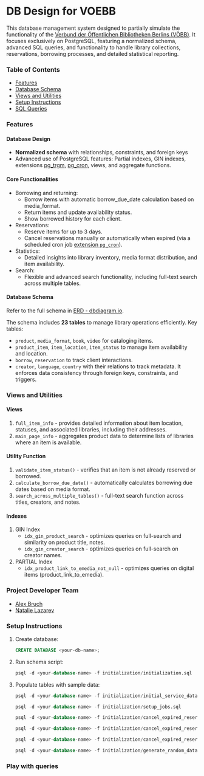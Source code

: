 # DB Design for VOEBB

This database management system designed to partially simulate the functionality of
the [Verbund der Öffentlichen Bibliotheken Berlins (VÖBB)](https://www.voebb.de/aDISWeb/app?service=direct/0/Home/$DirectLink&sp=SPROD00).
It focuses exclusively on PostgreSQL, featuring a normalized schema, advanced SQL queries, and functionality to
handle library collections, reservations, borrowing processes, and detailed statistical reporting.

### Table of Contents

- [Features](#Features)
- [Database Schema](#database-schema)
- [Views and Utilities](#views-and-utilities)
- [Setup Instructions](#setup-instructions)
- [ SQL Queries](#sql-queries)

### Features

#### Database Design

- **Normalized schema** with relationships, constraints, and foreign keys
- Advanced use of PostgreSQL features: Partial indexes, GIN indexes, extensions [
  pg_trgm](https://www.alibabacloud.com/help/en/analyticdb/analyticdb-for-postgresql/user-guide/pg-trgm), [pg_cron](https://tembo.io/docs/getting-started/postgres_guides/extensions/pg_cron),
  views,
  and aggregate functions.

#### Core Functionalities

- Borrowing and returning:
    - Borrow items with automatic borrow_due_date calculation based on media_format.
    - Return items and update availability status.
    - Show borrowed history for each client.
- Reservations:
    - Reserve items for up to 3 days.
    - Cancel reservations manually or automatically when expired (via a scheduled cron job [extension
      ```pg_cron```](https://www.databasetour.net/documentation/managing-cron-jobs-in-postgresql-db.htm)).
- Statistics:
    - Detailed insights into library inventory, media format distribution, and item availability.
- Search:
    - Flexible and advanced search functionality, including full-text search across multiple tables.

#### Database Schema

Refer to the full schema in [ERD - dbdiagram.io](https://dbdiagram.io/d/VOEBB-67878fea6b7fa355c3f37e85).

The schema includes **23 tables** to manage library operations efficiently. Key tables:

- ```product```, ```media_format```, ```book```, ```video``` for cataloging items.
- ```product_item```, ```item_location```, ```item_status``` to manage item availability and location.
- ```borrow```, ```reservation``` to track client interactions.
- ```creator```, ```language```, ```country``` with their relations to track metadata.
  It enforces data consistency through foreign keys, constraints, and triggers.

### Views and Utilities

#### Views

1. ```full_item_info``` - provides detailed information about item location, statuses, and associated libraries,
   including their addresses.
2. ```main_page_info``` - aggregates product data to determine lists of libraries where an item is
   available.

#### Utility Function

1. ```validate_item_status()``` - verifies that an item is not already reserved or borrowed.
2. ```calculate_borrow_due_date()``` - automatically calculates borrowing due dates based on media format.
3. ```search_across_multiple_tables()``` - full-text search function across titles, creators, and notes.

#### Indexes

1. GIN Index
    - ```idx_gin_product_search``` - optimizes queries on full-search and similarity on product title, notes.
    - ```idx_gin_creator_search``` - optimizes queries on full-search on creator names.
2. PARTIAL Index
    - ```idx_product_link_to_emedia_not_null``` - optimizes queries on digital items (product_link_to_emedia).

### Project Developer Team

- [Alex Bruch](https://github.com/bruch-alex)
- [Natalie Lazarev](https://github.com/nat-laz)

### Setup Instructions

1. Create database:

    ```sql
    CREATE DATABASE <your-db-name>;
    ```

2. Run schema script:

    ```sql
    psql -d <your-database-name> -f initialization/initialization.sql
    ```

3. Populate tables with sample data:

    ```sql
    psql -d <your-database-name> -f initialization/initial_service_data.sql
    ```
    
    ```sql
    psql -d <your-database-name> -f initialization/setup_jobs.sql
    ```
    
    ```sql
    psql -d <your-database-name> -f initialization/cancel_expired_reservation_script.sql
    ```
    
    ```sql
    psql -d <your-database-name> -f initialization/cancel_expired_reservation_script.sql
    ```
    
    ```sql
    psql -d <your-database-name> -f initialization/cancel_expired_reservation_script.sql
    ```
    
    ```sql
    psql -d <your-database-name> -f initialization/generate_random_data.sql
    ```



### Play with queries 


